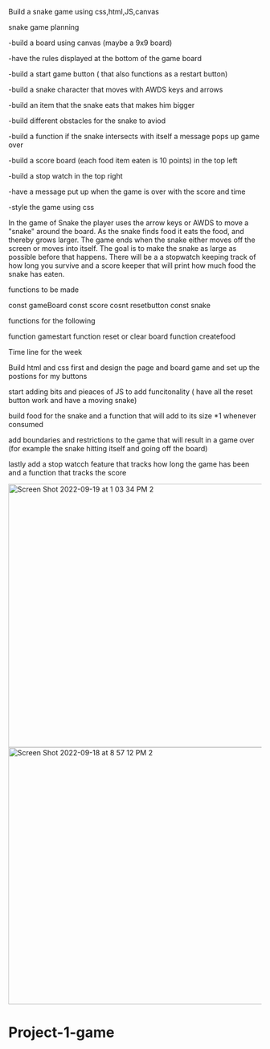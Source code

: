 Build a snake game using css,html,JS,canvas

snake game planning 

-build a board using canvas (maybe a 9x9 board)

-have the rules displayed at the bottom of the game board

-build a start game button ( that also functions as a restart button)

-build a snake character that moves with AWDS keys and arrows 

-build an item that the snake eats that makes him bigger 

-build different obstacles for the snake to aviod 


-build a function if the snake intersects with itself a message pops up game over

-build a score board (each food item eaten is 10 points) in the top left

-build a stop watch in the top right 

-have a message put up when the game is over with the score and time 

-style the game using css 



In the game of Snake the player uses the arrow keys or AWDS to move a "snake" around the board. As the snake finds food it eats the food, and thereby grows larger. The game ends when the snake either moves off the screen or moves into itself. The goal is to make the snake as large as possible before that happens. There will be a a stopwatch keeping track of how long you survive and a score keeper that will print how much food the snake has eaten. 





functions to be made 

const gameBoard
const score
cosnt resetbutton
const snake

functions for the following

function gamestart
function reset or clear board
function createfood

Time line for the week

Build html and css first and design the page and board game and set up the postions for my buttons

start adding bits and pieaces of JS to add funcitonality ( have all the reset button work and have a moving snake)

build food for the snake and a function that will add to its size *1 whenever consumed 

add boundaries and restrictions to the game that will result in a game over (for example the snake hitting itself and going off the board)

lastly add a stop watcch feature that tracks how long the game has been and a function that tracks the score

<img width="524" alt="Screen Shot 2022-09-19 at 1 03 34 PM 2" src="https://user-images.githubusercontent.com/96163269/191091432-13165096-d999-46bd-b069-c6bb40371930.png"><img width="511" alt="Screen Shot 2022-09-18 at 8 57 12 PM 2" src="https://user-images.githubusercontent.com/96163269/191091457-a608f369-8d22-42bc-b29e-65e80a21f5fc.png">





# Project-1-game
